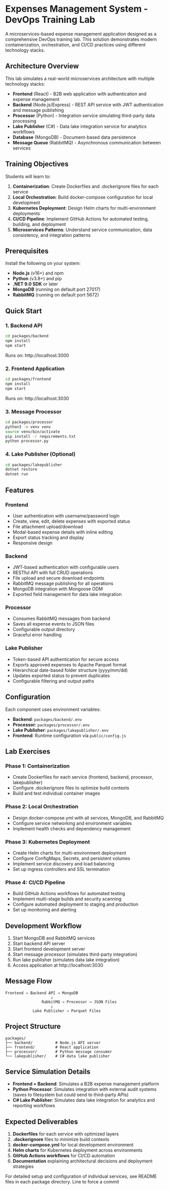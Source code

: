 # Expenses Management System - DevOps Training Lab

A microservices-based expense management application designed as a comprehensive DevOps training lab. This solution demonstrates modern containerization, orchestration, and CI/CD practices using different technology stacks.

## Architecture Overview

This lab simulates a real-world microservices architecture with multiple technology stacks:

- **Frontend** (React) - B2B web application with authentication and expense management
- **Backend** (Node.js/Express) - REST API service with JWT authentication and message publishing
- **Processor** (Python) - Integration service simulating third-party data processing
- **Lake Publisher** (C#) - Data lake integration service for analytics workflows
- **Database** (MongoDB) - Document-based data persistence
- **Message Queue** (RabbitMQ) - Asynchronous communication between services

## Training Objectives

Students will learn to:

1. **Containerization**: Create Dockerfiles and .dockerignore files for each service
2. **Local Orchestration**: Build docker-compose configuration for local development
3. **Kubernetes Deployment**: Design Helm charts for multi-environment deployments
4. **CI/CD Pipeline**: Implement GitHub Actions for automated testing, building, and deployment
5. **Microservices Patterns**: Understand service communication, data consistency, and integration patterns

## Prerequisites

Install the following on your system:

- **Node.js** (v16+) and npm
- **Python** (v3.8+) and pip
- **.NET 9.0 SDK** or later
- **MongoDB** (running on default port 27017)
- **RabbitMQ** (running on default port 5672)

## Quick Start

### 1. Backend API
```bash
cd packages/backend
npm install
npm start
```
Runs on: http://localhost:3000

### 2. Frontend Application
```bash
cd packages/frontend
npm install
npm start
```
Runs on: http://localhost:3030

### 3. Message Processor
```bash
cd packages/processor
python3 -m venv venv
source venv/bin/activate
pip install -r requirements.txt
python processor.py
```

### 4. Lake Publisher (Optional)
```bash
cd packages/lakepublisher
dotnet restore
dotnet run
```

## Features

### Frontend
- User authentication with username/password login
- Create, view, edit, delete expenses with exported status
- File attachment upload/download
- Modal-based expense details with inline editing
- Export status tracking and display
- Responsive design

### Backend
- JWT-based authentication with configurable users
- RESTful API with full CRUD operations
- File upload and secure download endpoints
- RabbitMQ message publishing for all operations
- MongoDB integration with Mongoose ODM
- Exported field management for data lake integration

### Processor
- Consumes RabbitMQ messages from backend
- Saves all expense events to JSON files
- Configurable output directory
- Graceful error handling

### Lake Publisher
- Token-based API authentication for secure access
- Exports approved expenses to Apache Parquet format
- Hierarchical date-based folder structure (yyyy/mm/dd)
- Updates exported status to prevent duplicates
- Configurable filtering and output paths

## Configuration

Each component uses environment variables:

- **Backend**: `packages/backend/.env`
- **Processor**: `packages/processor/.env`
- **Lake Publisher**: `packages/lakepublisher/.env`
- **Frontend**: Runtime configuration via `public/config.js`

## Lab Exercises

### Phase 1: Containerization
- Create Dockerfiles for each service (frontend, backend, processor, lakepublisher)
- Configure .dockerignore files to optimize build contexts
- Build and test individual container images

### Phase 2: Local Orchestration
- Design docker-compose.yml with all services, MongoDB, and RabbitMQ
- Configure service networking and environment variables
- Implement health checks and dependency management

### Phase 3: Kubernetes Deployment
- Create Helm charts for multi-environment deployment
- Configure ConfigMaps, Secrets, and persistent volumes
- Implement service discovery and load balancing
- Set up ingress controllers and SSL termination

### Phase 4: CI/CD Pipeline
- Build GitHub Actions workflows for automated testing
- Implement multi-stage builds and security scanning
- Configure automated deployment to staging and production
- Set up monitoring and alerting

## Development Workflow

1. Start MongoDB and RabbitMQ services
2. Start backend API server
3. Start frontend development server
4. Start message processor (simulates third-party integration)
5. Run lake publisher (simulates data lake integration)
6. Access application at http://localhost:3030

## Message Flow

```
Frontend → Backend API → MongoDB
                    ↓
                RabbitMQ → Processor → JSON Files
                    ↓
            Lake Publisher → Parquet Files
```

## Project Structure

```
packages/
├── backend/          # Node.js API server
├── frontend/         # React application
├── processor/        # Python message consumer
└── lakepublisher/    # C# data lake publisher
```

## Service Simulation Details

- **Frontend + Backend**: Simulates a B2B expense management platform
- **Python Processor**: Simulates integration with external audit systems (saves to filesystem but could send to third-party APIs)
- **C# Lake Publisher**: Simulates data lake integration for analytics and reporting workflows

## Expected Deliverables

1. **Dockerfiles** for each service with optimized layers
2. **.dockerignore** files to minimize build contexts
3. **docker-compose.yml** for local development environment
4. **Helm charts** for Kubernetes deployment across environments
5. **GitHub Actions workflows** for CI/CD automation
6. **Documentation** explaining architectural decisions and deployment strategies

For detailed setup and configuration of individual services, see README files in each package directory.
Line to force a commit